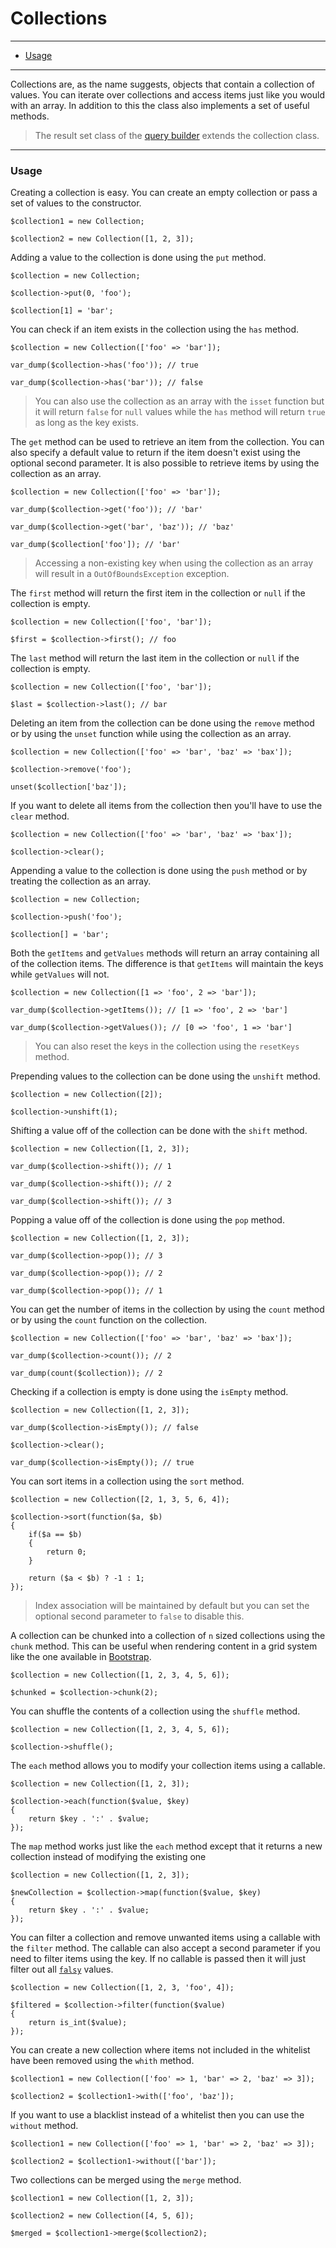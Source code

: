 # Collections

--------------------------------------------------------

* [Usage](#usage)

--------------------------------------------------------

Collections are, as the name suggests, objects that contain a collection of values. You can iterate over collections and access items just like you would with an array. In addition to this the class also implements a set of useful methods.

> The result set class of the [query builder](:base_url:/docs/:version:/databases-sql:query-builder) extends the collection class.

--------------------------------------------------------

<a id="usage"></a>

### Usage

Creating a collection is easy. You can create an empty collection or pass a set of values to the constructor.

```
$collection1 = new Collection;

$collection2 = new Collection([1, 2, 3]);
```

Adding a value to the collection is done using the `put` method.

```
$collection = new Collection;

$collection->put(0, 'foo');

$collection[1] = 'bar';
```

You can check if an item exists in the collection using the `has` method.

```
$collection = new Collection(['foo' => 'bar']);

var_dump($collection->has('foo')); // true

var_dump($collection->has('bar')); // false
```

> You can also use the collection as an array with the `isset` function but it will return `false` for `null` values while the `has` method will return `true` as long as the key exists.

The `get` method can be used to retrieve an item from the collection. You can also specify a default value to return if the item doesn't exist using the optional second parameter. It is also possible to retrieve items by using the collection as an array.

```
$collection = new Collection(['foo' => 'bar']);

var_dump($collection->get('foo')); // 'bar'

var_dump($collection->get('bar', 'baz')); // 'baz'

var_dump($collection['foo']); // 'bar'
```

> Accessing a non-existing key when using the collection as an array will result in a `OutOfBoundsException` exception.

The `first` method will return the first item in the collection or `null` if the collection is empty.

```
$collection = new Collection(['foo', 'bar']);

$first = $collection->first(); // foo
```

The `last` method will return the last item in the collection or `null` if the collection is empty.

```
$collection = new Collection(['foo', 'bar']);

$last = $collection->last(); // bar
```

Deleting an item from the collection can be done using the `remove` method or by using the `unset` function while using the collection as an array.

```
$collection = new Collection(['foo' => 'bar', 'baz' => 'bax']);

$collection->remove('foo');

unset($collection['baz']);
```

If you want to delete all items from the collection then you'll have to use the `clear` method.

```
$collection = new Collection(['foo' => 'bar', 'baz' => 'bax']);

$collection->clear();
```

Appending a value to the collection is done using the `push` method or by treating the collection as an array.

```
$collection = new Collection;

$collection->push('foo');

$collection[] = 'bar';
```

Both the `getItems` and `getValues` methods will return an array containing all of the collection items. The difference is that `getItems` will maintain the keys while `getValues` will not.

```
$collection = new Collection([1 => 'foo', 2 => 'bar']);

var_dump($collection->getItems()); // [1 => 'foo', 2 => 'bar']

var_dump($collection->getValues()); // [0 => 'foo', 1 => 'bar']
```

> You can also reset the keys in the collection using the `resetKeys` method.

Prepending values to the collection can be done using the `unshift` method.

```
$collection = new Collection([2]);

$collection->unshift(1);
```

Shifting a value off of the collection can be done with the `shift` method.

```
$collection = new Collection([1, 2, 3]);

var_dump($collection->shift()); // 1

var_dump($collection->shift()); // 2

var_dump($collection->shift()); // 3
```

Popping a value off of the collection is done using the `pop` method.

```
$collection = new Collection([1, 2, 3]);

var_dump($collection->pop()); // 3

var_dump($collection->pop()); // 2

var_dump($collection->pop()); // 1
```

You can get the number of items in the collection by using the `count` method or by using the `count` function on the collection.

```
$collection = new Collection(['foo' => 'bar', 'baz' => 'bax']);

var_dump($collection->count()); // 2

var_dump(count($collection)); // 2
```

Checking if a collection is empty is done using the `isEmpty` method.

```
$collection = new Collection([1, 2, 3]);

var_dump($collection->isEmpty()); // false

$collection->clear();

var_dump($collection->isEmpty()); // true
```

You can sort items in a collection using the `sort` method.

```
$collection = new Collection([2, 1, 3, 5, 6, 4]);

$collection->sort(function($a, $b)
{
	if($a == $b)
	{
		return 0;
	}

	return ($a < $b) ? -1 : 1;
});
```

> Index association will be maintained by default but you can set the optional second parameter to `false` to disable this.

A collection can be chunked into a collection of `n` sized collections using the `chunk` method. This can be useful when rendering content in a grid system like the one available in [Bootstrap](https://getbootstrap.com).

```
$collection = new Collection([1, 2, 3, 4, 5, 6]);

$chunked = $collection->chunk(2);
```

You can shuffle the contents of a collection using the `shuffle` method.

```
$collection = new Collection([1, 2, 3, 4, 5, 6]);

$collection->shuffle();
```

The `each` method allows you to modify your collection items using a callable.

```
$collection = new Collection([1, 2, 3]);

$collection->each(function($value, $key)
{
	return $key . ':' . $value;
});
```

The `map` method works just like the `each` method except that it returns a new collection instead of modifying the existing one

```
$collection = new Collection([1, 2, 3]);

$newCollection = $collection->map(function($value, $key)
{
	return $key . ':' . $value;
});
```

You can filter a collection and remove unwanted items using a callable with the `filter` method. The callable can also accept a second parameter if you need to filter items using the key. If no callable is passed then it will just filter out all [`falsy`](https://php.net/manual/en/language.types.boolean.php#language.types.boolean.casting) values.

```
$collection = new Collection([1, 2, 3, 'foo', 4]);

$filtered = $collection->filter(function($value)
{
	return is_int($value);
});
```

You can create a new collection where items not included in the whitelist have been removed using the `whith` method.

```
$collection1 = new Collection(['foo' => 1, 'bar' => 2, 'baz' => 3]);

$collection2 = $collection1->with(['foo', 'baz']);
```

If you want to use a blacklist instead of a whitelist then you can use the `without` method.

```
$collection1 = new Collection(['foo' => 1, 'bar' => 2, 'baz' => 3]);

$collection2 = $collection1->without(['bar']);
```

Two collections can be merged using the `merge` method.

```
$collection1 = new Collection([1, 2, 3]);

$collection2 = new Collection([4, 5, 6]);

$merged = $collection1->merge($collection2);
```
